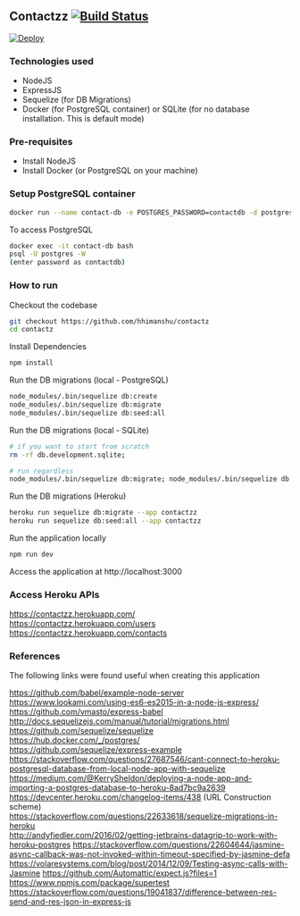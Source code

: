 ## Contactzz  [![Build Status](https://travis-ci.org/hhimanshu/contactz.svg?branch=master)](https://travis-ci.org/hhimanshu/contactz)

[![Deploy](https://www.herokucdn.com/deploy/button.svg)](https://heroku.com/deploy)

### Technologies used
- NodeJS
- ExpressJS
- Sequelize (for DB Migrations)
- Docker (for PostgreSQL container) or SQLite (for no database installation. This is default mode)

### Pre-requisites
- Install NodeJS
- Install Docker (or PostgreSQL on your machine)

### Setup PostgreSQL container
```bash
docker run --name contact-db -e POSTGRES_PASSWORD=contactdb -d postgres
```
To access PostgreSQL  
```bash
docker exec -it contact-db bash
psql -U postgres -W 
(enter password as contactdb)
```
  
### How to run
Checkout the codebase 
```bash
git checkout https://github.com/hhimanshu/contactz
cd contactz
```
Install Dependencies
```bash
npm install
```

Run the DB migrations (local - PostgreSQL)
```bash
node_modules/.bin/sequelize db:create
node_modules/.bin/sequelize db:migrate
node_modules/.bin/sequelize db:seed:all
```
Run the DB migrations (local - SQLite)
```bash
# if you want to start from scratch
rm -rf db.development.sqlite;  

# run regardless
node_modules/.bin/sequelize db:migrate; node_modules/.bin/sequelize db:seed:all
```

Run the DB migrations (Heroku)
```bash
heroku run sequelize db:migrate --app contactzz
heroku run sequelize db:seed:all --app contactzz
```

Run the application locally
```bash
npm run dev
```

Access the application at http://localhost:3000

### Access Heroku APIs
https://contactzz.herokuapp.com/  
https://contactzz.herokuapp.com/users  
https://contactzz.herokuapp.com/contacts  

### References
The following links were found useful when creating this application  

https://github.com/babel/example-node-server  
https://www.lookami.com/using-es6-es2015-in-a-node-js-express/  
https://github.com/vmasto/express-babel  
http://docs.sequelizejs.com/manual/tutorial/migrations.html  
https://github.com/sequelize/sequelize   
https://hub.docker.com/_/postgres/  
https://github.com/sequelize/express-example  
https://stackoverflow.com/questions/27687546/cant-connect-to-heroku-postgresql-database-from-local-node-app-with-sequelize  
https://medium.com/@KerrySheldon/deploying-a-node-app-and-importing-a-postgres-database-to-heroku-8ad7bc9a2639  
https://devcenter.heroku.com/changelog-items/438 (URL Construction scheme)  
https://stackoverflow.com/questions/22633618/sequelize-migrations-in-heroku  
http://andyfiedler.com/2016/02/getting-jetbrains-datagrip-to-work-with-heroku-postgres
https://stackoverflow.com/questions/22604644/jasmine-async-callback-was-not-invoked-within-timeout-specified-by-jasmine-defa  
https://volaresystems.com/blog/post/2014/12/09/Testing-async-calls-with-Jasmine
https://github.com/Automattic/expect.js?files=1
https://www.npmjs.com/package/supertest
https://stackoverflow.com/questions/19041837/difference-between-res-send-and-res-json-in-express-js